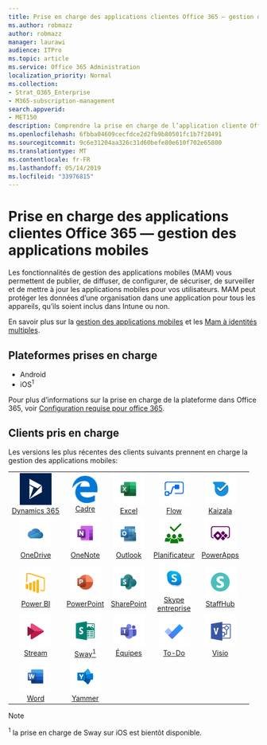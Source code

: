 ```yaml
---
title: Prise en charge des applications clientes Office 365 — gestion des applications mobiles
ms.author: robmazz
author: robmazz
manager: laurawi
audience: ITPro
ms.topic: article
ms.service: Office 365 Administration
localization_priority: Normal
ms.collection:
- Strat_O365_Enterprise
- M365-subscription-management
search.appverid:
- MET150
description: Comprendre la prise en charge de l’application cliente Office 365 pour la gestion des applications mobiles
ms.openlocfilehash: 6fbba04609cecfdce2d2fb9b80501fc1b7f28491
ms.sourcegitcommit: 9c6e31204aa326c31d60befe80e610f702e65800
ms.translationtype: MT
ms.contentlocale: fr-FR
ms.lasthandoff: 05/14/2019
ms.locfileid: "33976815"
---
```

# <a name="office-365-client-app-support--mobile-application-management"></a>Prise en charge des applications clientes Office 365 — gestion des applications mobiles

Les fonctionnalités de gestion des applications mobiles (MAM) vous permettent de publier, de diffuser, de configurer, de sécuriser, de surveiller et de mettre à jour les applications mobiles pour vos utilisateurs. MAM peut protéger les données d’une organisation dans une application pour tous les appareils, qu’ils soient inclus dans Intune ou non.

En savoir plus sur la [gestion des applications mobiles](https://docs.microsoft.com/intune/mam-faq) et les [Mam à identités multiples](https://docs.microsoft.com/intune/app-protection-policy).

## <a name="supported-platforms"></a>Plateformes prises en charge

 - Android
 - iOS<sup>1</sup>

Pour plus d’informations sur la prise en charge de la plateforme dans Office 365, voir [Configuration requise pour office 365](https://products.office.com/office-system-requirements).

## <a name="supported-clients"></a>Clients pris en charge

Les versions les plus récentes des clients suivants prennent en charge la gestion des applications mobiles:

| | | | | | |
|:---:|:---:|:---:|:---:|:---:|:---:|
| ![Icône Dynamics 365](media/o365-dynamics365-64x64.png) <br> [Dynamics 365](https://dynamics.microsoft.com) | ![Icône de serveur Edge](media/o365-edge-64x64.png) <br> [Cadre](https://www.microsoft.com/windows/microsoft-edge) | ![Icône Excel](media/o365-excel-64x64.png) <br> [Excel](https://products.office.com/excel) | ![Icône de flux](media/o365-flow-64x64.png) <br> [Flow](https://flow.microsoft.com) | ![Icône Kaizala](media/o365-kaizala-64x64.png) <br> [Kaizala](https://products.office.com/en/business/microsoft-kaizala) 
| ![Icône OneDrive entreprise](media/o365-OneDrive-64x64.png) <br> [OneDrive](https://products.office.com/onedrive-for-business/online-cloud-storage) | ![Icône OneNote](media/o365-OneNote-64x64.png) <br> [OneNote](https://products.office.com/onenote) | ![Icône Outlook](media/o365-outlook-64x64.png) <br> [Outlook](https://products.office.com/outlook) | ![Icône du planificateur](media/o365-planner-64x64.png) <br> [Planificateur](https://products.office.com/business/task-management-software) | ![Icône PowerApp](media/o365-powerapps-64x64.png) <br> [PowerApps](https://powerapps.microsoft.com) 
| ![Icône PowerBI](media/o365-powerbi-64x64.png) <br> [Power BI](https://powerbi.microsoft.com) | ![Icône PowerPoint](media/o365-powerpoint-64x64.png) <br> [PowerPoint](https://products.office.com/powerpoint) | ![Icône SharePoint](media/o365-sharepoint-64x64.png) <br> [SharePoint](https://products.office.com/sharepoint) | ![Icône Skype entreprise](media/o365-skypeforbusiness-64x64.png) <br> [Skype <br> entreprise](https://www.skype.com/business/) | ![Icône StaffHub](media/o365-staffhub-64x64.png) <br> [StaffHub](https://products.office.com/microsoft-staffhub/staff-scheduling-software) 
| ![Icône de flux](media/o365-stream-64x64.png) <br> [Stream](https://stream.microsoft.com) | ![Icône Sway](media/o365-sway-64x64.png) <br> [Sway<sup>1</sup>](https://sway.com) | ![Icône teams](media/o365-teams-64x64.png) <br> [Équipes](https://products.office.com/microsoft-teams/group-chat-software) | ![Icône action](media/o365-todo-64x64.png) <br> [To-Do](https://todo.microsoft.com) | ![Icône Visio](media/o365-visio-64x64.png) <br> [Visio](https://products.office.com/visio/flowchart-software) 
| ![Icône Word](media/o365-word-64x64.png) <br> [Word](https://products.office.com/word) | ![Icône Yammer](media/o365-yammer-64x64.png) <br> [Yammer](https://products.office.com/yammer/yammer-overview)

> [!NOTE]
> <sup>1</sup> la prise en charge de Sway sur iOS est bientôt disponible.
